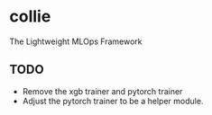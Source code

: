 # collie
The Lightweight MLOps Framework


## TODO

- Remove the xgb trainer and pytorch trainer
- Adjust the pytorch trainer to be a helper module. 